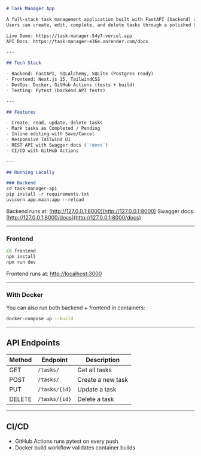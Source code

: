 ````markdown
# Task Manager App 

A full-stack task management application built with FastAPI (backend) and Next.js (frontend).  
Users can create, edit, complete, and delete tasks through a polished UI backed by a RESTful API.

Live Demo: https://task-manager-54y7.vercel.app
API Docs: https://task-manager-e36e.onrender.com/docs

---

## Tech Stack

- Backend: FastAPI, SQLAlchemy, SQLite (Postgres ready)  
- Frontend: Next.js 15, TailwindCSS  
- DevOps: Docker, GitHub Actions (tests + build)  
- Testing: Pytest (backend API tests)  

---

## Features

- Create, read, update, delete tasks  
- Mark tasks as Completed / Pending  
- Inline editing with Save/Cancel  
- Responsive Tailwind UI  
- REST API with Swagger docs (`/docs`)  
- CI/CD with GitHub Actions  

---

## Running Locally

### Backend
cd task-manager-api
pip install -r requirements.txt
uvicorn app.main:app --reload
````

Backend runs at: [http://127.0.0.1:8000](http://127.0.0.1:8000)
Swagger docs: [http://127.0.0.1:8000/docs](http://127.0.0.1:8000/docs)

---

### Frontend

```bash
cd frontend
npm install
npm run dev
```

Frontend runs at: [http://localhost:3000](http://localhost:3000)

---

### With Docker

You can also run both backend + frontend in containers:

```bash
docker-compose up --build
```

---

## API Endpoints

| Method | Endpoint      | Description       |
| ------ | ------------- | ----------------- |
| GET    | `/tasks/`     | Get all tasks     |
| POST   | `/tasks/`     | Create a new task |
| PUT    | `/tasks/{id}` | Update a task     |
| DELETE | `/tasks/{id}` | Delete a task     |

---

## CI/CD

* GitHub Actions runs pytest on every push
* Docker build workflow validates container builds

```
